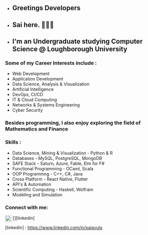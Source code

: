 - ## Greetings Developers 
- ## Sai here. 👨🏻‍🎓
- ## I'm an Undergraduate studying Computer Science @ Loughborough University 

### Some of my Career Interests include :
- Web Development 
- Application Development
- Data Science, Analysis & Visualization
- Artificial Intelligence
- DevOps, CI/CD
- IT & Cloud Computing
- Networks & Systems Engineering
- Cyber Security

### Besides programming, I also enjoy exploring the field of Mathematics and Finance

### Skills :
- Data Science, Mining & Visualization - Python & R
- Databases - MySQL, PostgreSQL, MongoDB
- SAFE Stack - Saturn, Azure, Fable, Elm for F#
- Functional Programming - OCaml, Scala
- OOP Programmng - C++, C#, Java
- Cross Platform - React Native, Flutter
- API's & Automation
- Scientific Computing - Haskell, Wolfram
- Modeling and Simulation

### Connect with me:
[<img align="left" alt="sai-avula | LinkedIn" width="22px" src="https://cdn.jsdelivr.net/npm/simple-icons@v3/icons/linkedin.svg" />][linkedin]

[linkedin] : https://www.linkedin.com/in/saiavula

